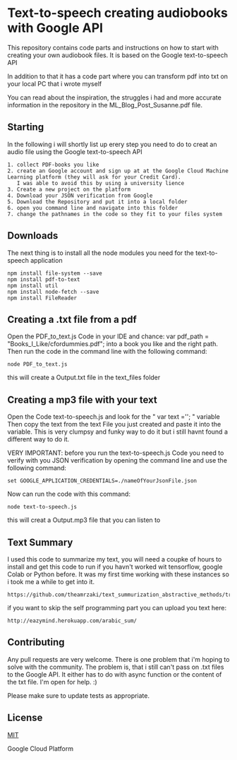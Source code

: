 # Text-to-speech creating audiobooks with Google API 
This repository contains code parts and instructions on how to start with creating your own audiobook files. It is based on the Google text-to-speech API

In addition to that it has a code part where you can transform pdf into txt on your local PC that i wrote myself

You can read about the inspiration, the struggles i had and more accurate information in the repository in the ML_Blog_Post_Susanne.pdf file. 

## Starting
In the following i will shortly list up erery step you need to do to creat an audio file using the Google text-to-speech API 

```
1. collect PDF-books you like 
2. create an Google account and sign up at at the Google Cloud Machine Learning platform (they will ask for your Credit Card).
   I was able to avoid this by using a university lience
3. Create a new project on the platform 
4. Download your JSON verification from Google
5. Download the Repository and put it into a local folder 
6. open you command line and navigate into this folder
7. change the pathnames in the code so they fit to your files system
```

## Downloads 

The next thing is to install all the node modules you need for the text-to-speech application 

```
npm install file-system --save
npm install pdf-to-text
npm install util
npm install node-fetch --save
npm install FileReader
```
## Creating a .txt file from a pdf 

Open the PDF_to_text.js Code in your IDE and chance: 
var pdf_path = "Books_I_Like/cfordummies.pdf"; into a book you like and the right path. 
Then run the code in the command line with the following command:
```
node PDF_to_text.js 
```
this will create a Output.txt file in the text_files folder 

## Creating a mp3 file with your text 

Open the Code text-to-speech.js and look for the " var text =''; " variable 
Then copy the text from the text File you just created and paste it into the variable.
This is very clumpsy and funky way to do it but i still havnt found a different way to do it. 

VERY IMPORTANT: before you run the text-to-speech.js Code you need to verify with you JSON verification 
by opening the command line and use the following command:
```
set GOOGLE_APPLICATION_CREDENTIALS=./nameOfYourJsonFile.json
```
Now can run the code with this command: 

```
node text-to-speech.js
```
this will creat a Output.mp3 file that you can listen to 

## Text Summary

I used this code to summarize my text, you will need a coupke of hours to install and get this code to run if you havn't worked wit tensorflow, google Colab or Python before. It was my first time working with these instances so i took me a while to get into it. 

```
https://github.com/theamrzaki/text_summurization_abstractive_methods/tree/master/Implementation%20A%20(seq2seq%20with%20attention%20and%20feature%20rich%20representation)/Model%202
```
if you want to skip the self programming part you can upload you text here:

```
http://eazymind.herokuapp.com/arabic_sum/
```

## Contributing 

Any pull requests are very welcome. There is one problem that i'm hoping to solve with the community. The problem is, that i still can't pass on .txt files to the Google API. It either has to do with async function or the content of the txt file. I'm open for help. :) 

Please make sure to update tests as appropriate.

## License
[MIT](https://choosealicense.com/licenses/mit/)


Google Cloud Platform 


